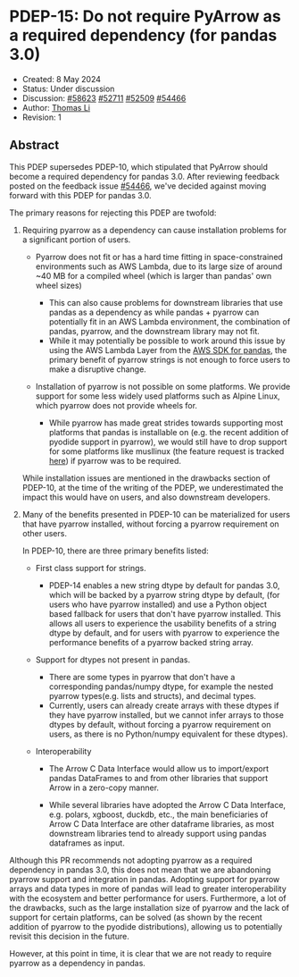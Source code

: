 # PDEP-15: Do not require PyArrow as a required dependency (for pandas 3.0)

- Created: 8 May 2024
- Status: Under discussion
- Discussion:  [#58623](https://github.com/pandas-dev/pandas/pull/58623)
               [#52711](https://github.com/pandas-dev/pandas/pull/52711)
               [#52509](https://github.com/pandas-dev/pandas/issues/52509)
               [#54466](https://github.com/pandas-dev/pandas/issues/54466)
- Author: [Thomas Li](https://github.com/lithomas1)
- Revision: 1

## Abstract

This PDEP supersedes PDEP-10, which stipulated that PyArrow should become a required dependency
for pandas 3.0. After reviewing feedback posted
on the feedback issue [#54466](https://github.com/pandas-dev/pandas/issues/54466), we've
decided against moving forward with this PDEP for pandas 3.0.

The primary reasons for rejecting this PDEP are twofold:

1) Requiring pyarrow as a dependency can cause installation problems for a significant portion of users.

   - Pyarrow does not fit or has a hard time fitting in space-constrained environments
such as AWS Lambda, due to its large size of around ~40 MB for a compiled wheel
(which is larger than pandas' own wheel sizes)
     - This can also cause problems for downstream libraries that use pandas as a dependency
       as while pandas + pyarrow can potentially fit in an AWS Lambda environment, the combination of
       pandas, pyarrow, and the downstream library may not fit.
     - While it may potentially be possible to work around this issue by using the AWS Lambda Layer from
       the [AWS SDK for pandas](https://aws-sdk-pandas.readthedocs.io/en/stable/install.html#aws-lambda-layer),
       the primary benefit of pyarrow strings is not enough to force users to make a disruptive change.

   - Installation of pyarrow is not possible on some platforms. We provide support for some
less widely used platforms such as Alpine Linux, which pyarrow does not provide wheels for.
     - While pyarrow has made great strides towards supporting most platforms that pandas is installable on
       (e.g. the recent addition of pyodide support in pyarrow), we would still have to drop support for some
       platforms like musllinux (the feature request is tracked [here](https://github.com/apache/arrow/issues/18036)) if pyarrow was to be required.

   While installation issues are mentioned in the drawbacks section of PDEP-10, at the time of the writing
of the PDEP, we underestimated the impact this would have on users, and also downstream developers.

2) Many of the benefits presented in PDEP-10 can be materialized for users that have pyarrow installed, without
   forcing a pyarrow requirement on other users.

   In PDEP-10, there are three primary benefits listed:

   - First class support for strings.

     - PDEP-14 enables a new string dtype by default for pandas 3.0,
       which will be backed by a pyarrow string dtype by default,
       (for users who have pyarrow installed) and use a Python object based fallback for
       users that don't have pyarrow installed. This allows all users to experience the usability
       benefits of a string dtype by default, and for users with pyarrow to experience the performance
       benefits of a pyarrow backed string array.

   - Support for dtypes not present in pandas.
     - There are some types in pyarrow that don't have a corresponding pandas/numpy dtype, for example
       the nested pyarrow types(e.g. lists and structs), and decimal types.
     - Currently, users can already create arrays with these dtypes if they have pyarrow installed, but we cannot infer
     arrays to those dtypes by default, without forcing a pyarrow requirement on users,
     as there is no Python/numpy equivalent for these dtypes).

   - Interoperability
     - The Arrow C Data Interface would allow us to import/export pandas DataFrames to and from other libraries
       that support Arrow in a zero-copy manner.

     - While several libraries have adopted the Arrow C Data Interface, e.g. polars, xgboost, duckdb, etc., the main
       beneficiaries of Arrow C Data Interface are other dataframe libraries, as most downstream libraries tend to
       already support using pandas dataframes as input.

Although this PR recommends not adopting pyarrow as a required dependency in pandas 3.0, this does not mean that we are
abandoning pyarrow support and integration in pandas. Adopting support for pyarrow arrays
and data types in more of pandas will lead to greater interoperability with the
ecosystem and better performance for users. Furthermore, a lot of the drawbacks, such as the large installation size of
pyarrow and the lack of support for certain platforms, can be solved (as shown by the recent addition of pyarrow to the pyodide
distributions), allowing us to potentially revisit this decision in the future.

However, at this point in time, it is clear that we are not ready to require pyarrow
as a dependency in pandas.
